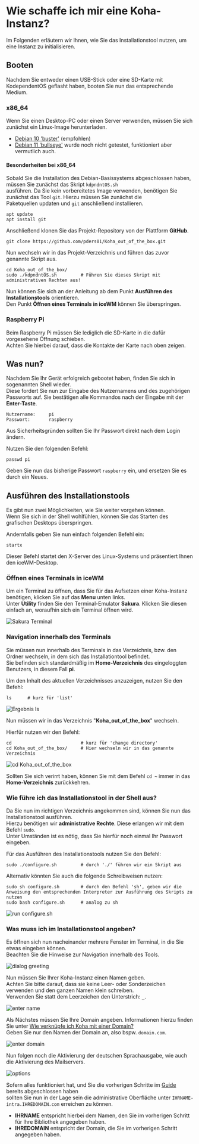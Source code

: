 
# Wie schaffe ich mir eine Koha-Instanz?

Im Folgenden erläutern wir Ihnen, wie Sie das Installationstool nutzen, um eine Instanz zu initialisieren.

## Booten 

Nachdem Sie entweder einen USB-Stick oder eine SD-Karte mit KodependentOS geflasht haben, booten Sie nun das entsprechende Medium.

### x86_64

Wenn Sie einen Desktop-PC oder einen Server verwenden, müssen Sie sich zunächst ein Linux-Image herunterladen.

* [Debian 10 'buster'](https://www.debian.org/distrib/) (empfohlen)
* [Debian 11 'bullseye'](https://www.debian.org/releases/bullseye/) wurde noch nicht getestet, funktioniert aber vermutlich auch.

#### Besonderheiten bei x86_64

Sobald Sie die Installation des Debian-Basissystems abgeschlossen haben, müssen Sie zunächst das Skript `kdpndntOS.sh`\
ausführen. Da Sie kein vorbereitetes Image verwenden, benötigen Sie zunächst das Tool `git`. Hierzu müssen Sie zunächst die\
Paketquellen updaten und `git` anschließend installieren.

```
apt update
apt install git
```

Anschließend klonen Sie das Projekt-Repository von der Plattform __GitHub__.

```
git clone https://github.com/pders01/Koha_out_of_the_box.git
```

Nun wechseln wir in das Projekt-Verzeichnis und führen das zuvor genannte Skript aus.

```
cd Koha_out_of_the_box/
sudo ./kdpndntOS.sh         # Führen Sie dieses Skript mit administrativen Rechten aus!
```

Nun können Sie sich an der Anleitung ab dem Punkt __Ausführen des Installationstools__ orientieren. \
Den Punkt __Öffnen eines Terminals in iceWM__ können Sie überspringen. 


### Raspberry Pi

Beim Raspberry Pi müssen Sie lediglich die SD-Karte in die dafür vorgesehene Öffnung schieben.\
Achten Sie hierbei darauf, dass die Kontakte der Karte nach oben zeigen.

## Was nun?

Nachdem Sie Ihr Gerät erfolgreich gebootet haben, finden Sie sich in sogenannten Shell wieder.\
Diese fordert Sie nun zur Eingabe des Nutzernamens und des zugehörigen Passworts auf.
Sie bestätigen alle Kommandos nach der Eingabe mit der __Enter-Taste__.  

```
Nutzername:     pi
Passwort:       raspberry
```

Aus Sicherheitsgründen sollten Sie Ihr Passwort direkt nach dem Login ändern.  

Nutzen Sie den folgenden Befehl:

```
passwd pi
```

Geben Sie nun das bisherige Passwort `raspberry` ein, und ersetzen Sie es durch ein Neues.

## Ausführen des Installationstools

Es gibt nun zwei Möglichkeiten, wie Sie weiter vorgehen können.\
Wenn Sie sich in der Shell wohlfühlen, können Sie das Starten des grafischen Desktops überspringen.  

Andernfalls geben Sie nun einfach folgenden Befehl ein:

```
startx
```

Dieser Befehl startet den X-Server des Linux-Systems und präsentiert Ihnen den iceWM-Desktop.

### Öffnen eines Terminals in iceWM

Um ein Terminal zu öffnen, dass Sie für das Aufsetzen einer Koha-Instanz benötigen, klicken Sie auf das __Menu__ unten links.\
Unter __Utility__ finden Sie den Terminal-Emulator __Sakura__. Klicken Sie diesen einfach an, woraufhin sich ein Terminal öffnen wird.

![Sakura Terminal](Images/install_terminal.PNG)

### Navigation innerhalb des Terminals

Sie müssen nun innerhalb des Terminals in das Verzeichnis, bzw. den Ordner wechseln, in dem sich das Installationtool befindet.\
Sie befinden sich standardmäßig im __Home-Verzeichnis__ des eingeloggten Benutzers, in diesem Fall __pi__.  

Um den Inhalt des aktuellen Verzeichnisses anzuzeigen, nutzen Sie den Befehl:

```
ls      # kurz für 'list'
```

![Ergebnis ls](Images/install_ls.PNG)

Nun müssen wir in das Verzeichnis "__Koha_out_of_the_box__" wechseln.  

Hierfür nutzen wir den Befehl:

```
cd                          # kurz für 'change directory'
cd Koha_out_of_the_box/     # Hier wechseln wir in das genannte Verzeichnis
```

![cd Koha_out_of_the_box](Images/install_cd_kootb.PNG)


Sollten Sie sich verirrt haben, können Sie mit dem Befehl `cd ~` immer in das __Home-Verzeichnis__ zurückkehren.

### Wie führe ich das Installationstool in der Shell aus?

Da Sie nun im richtigen Verzeichnis angekommen sind, können Sie nun das Installationstool ausführen.\
Hierzu benötigen wir __administrative Rechte__. Diese erlangen wir mit dem Befehl `sudo`.\
Unter Umständen ist es nötig, dass Sie hierfür noch einmal Ihr Passwort eingeben. 

Für das Ausführen des Installationstools nutzen Sie den Befehl: 

```
sudo ./configure.sh         # durch './' führen wir ein Skript aus  
```

Alternativ könnten Sie auch die folgende Schreibweisen nutzen:

```
sudo sh configure.sh        # durch den Befehl 'sh', geben wir die Anweisung den entsprechenden Interpreter zur Ausführung des Skripts zu nutzen
sudo bash configure.sh      # analog zu sh
```

![run configure.sh](Images/install_sudo_configure.PNG)

### Was muss ich im Installationstool angeben?

Es öffnen sich nun nacheinander mehrere Fenster im Terminal, in die Sie etwas eingeben können.\
Beachten Sie die Hinweise zur Navigation innerhalb des Tools. 

![dialog greeting](Images/install_dialog_greeting.PNG)

Nun müssen Sie Ihrer Koha-Instanz einen Namen geben.\
Achten Sie bitte darauf, dass sie keine Leer- oder Sonderzeichen verwenden und den ganzen Namen klein schreiben.\
Verwenden Sie statt dem Leerzeichen den Unterstrich: `_`.

![enter name](Images/install_dialog_name.PNG)

Als Nächstes müssen Sie Ihre Domain angeben. Informationen hierzu finden Sie unter [Wie verknüpfe ich Koha mit einer Domain?](https://pders01.github.io/Koha_out_of_the_box/#/registrar)\
Geben Sie nur den Namen der Domain an, also bspw. `domain.com`.

![enter domain](Images/install_dialog_domain.PNG)

Nun folgen noch die Aktivierung der deutschen Sprachausgabe, wie auch die Aktivierung des Mailservers.

![options](Images/install_dialog_options.PNG)

Sofern alles funktioniert hat, und Sie die vorherigen Schritte im [Guide](https://pders01.github.io/Koha_out_of_the_box/#/registrar) bereits abgeschlossen haben\
sollten Sie nun in der Lage sein die administrative Oberfläche unter `IHRNAME-intra.IHREDOMAIN.com` erreichen zu können.  

* __IHRNAME__ entspricht hierbei dem Namen, den Sie im vorherigen Schritt für Ihre Bibliothek angegeben haben.
* __IHREDOMAIN__ entspricht der Domain, die Sie im vorherigen Schritt angegeben haben. 

